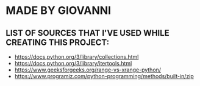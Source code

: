 # MADE BY GIOVANNI




## LIST OF SOURCES THAT I'VE USED WHILE CREATING THIS PROJECT:

- https://docs.python.org/3/library/collections.html
- https://docs.python.org/3/library/itertools.html
- https://www.geeksforgeeks.org/range-vs-xrange-python/
- https://www.programiz.com/python-programming/methods/built-in/zip
